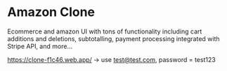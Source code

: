 # Amazon Clone

Ecommerce and amazon UI with tons of functionality including cart additions and deletions, subtotalling, payment processing integrated with Stripe API, and more...

https://clone-f1c46.web.app/ -> use test@test.com, password = test123
